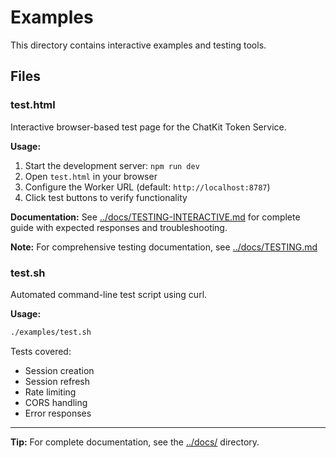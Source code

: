 # Examples

This directory contains interactive examples and testing tools.

## Files

### test.html
Interactive browser-based test page for the ChatKit Token Service.

**Usage:**
1. Start the development server: `npm run dev`
2. Open `test.html` in your browser
3. Configure the Worker URL (default: `http://localhost:8787`)
4. Click test buttons to verify functionality

**Documentation:** See [../docs/TESTING-INTERACTIVE.md](../docs/TESTING-INTERACTIVE.md) for complete guide with expected responses and troubleshooting.

**Note:** For comprehensive testing documentation, see [../docs/TESTING.md](../docs/TESTING.md)

### test.sh
Automated command-line test script using curl.

**Usage:**
```bash
./examples/test.sh
```

Tests covered:
- Session creation
- Session refresh
- Rate limiting
- CORS handling
- Error responses

---

**Tip:** For complete documentation, see the [../docs/](../docs/) directory.
